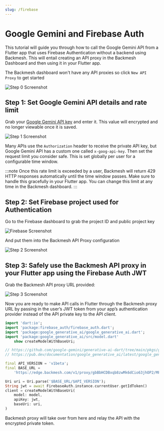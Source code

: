 ```yaml
---
slug: /firebase
---
```


# Google Gemini and Firebase Auth

This tutorial will guide you through how to call the Google Gemini API from a Flutter app that uses Firebase Authentication without a backend using Backmesh. This will entail creating an API proxy in the Backmesh Dashboard and then using it in your Flutter app.

The Backmesh dashboard won't have any API proxies so click `New API Proxy` to get started

![Step 0 Screenshot](/firebase+gemini/step0.png)

## Step 1: Set Google Gemini API details and rate limit

Grab your [Google Gemini API key](https://aistudio.google.com/app/apikey) and enter it. This value will encrypted and no longer viewable once it is saved.

![Step 1 Screenshot](/firebase+gemini/step1.png)

Many APIs use the `Authorization` header to receive the private API key, but Google Gemini API has a custom one called `x-goog-api-key`.
Then set the request limit you consider safe. This is set globally per user for a configurable time window.

:::note
Once this rate limit is exceeded by a user, Backmesh will return 429 HTTP responses automatically until the time window passes. Make sure to handle this gracefully in your Flutter app. You can change this limit at any time in the Backmesh dashboard.
:::

## Step 2: Set Firebase project used for Authentication

Go to the Firebase dashboard to grab the project ID and public project key

![Firebase Screenshot](/firebase+gemini/firebase.png)

And put them into the Backmesh API Proxy configuration

![Step 2 Screenshot](/firebase+gemini/step2.png)

## Step 3: Safely use the Backmesh API proxy in your Flutter app using the Firebase Auth JWT

Grab the Backmesh API proxy URL provided:

![Step 3 Screenshot](/firebase+gemini/step3.png)

Now you are ready to make API calls in Flutter through the Backmesh proxy URL by passing in the user’s JWT token from your app’s authentication provider instead of the API private key to the API client.

```dart title="gemini.dart"
import 'dart:io';
import 'package:firebase_auth/firebase_auth.dart';
import 'package:google_generative_ai/google_generative_ai.dart';
import 'package:google_generative_ai/src/model.dart'
    show createModelWithBaseUri;

// https://github.com/google-gemini/generative-ai-dart/tree/main/pkgs/google_generative_ai
// https://pub.dev/documentation/google_generative_ai/latest/google_generative_ai/google_generative_ai-library.html

final API_VERSION = 'v1beta';
final BASE_URL =
    'https://edge.backmesh.com/v1/proxy/gbBbHCDBxqb8zwMk6dCio63jhOP2/MFKiANCW8gFcOxT3YYU';

Uri uri = Uri.parse('$BASE_URL/$API_VERSION');
String jwt = await FirebaseAuth.instance.currentUser.getIdToken()
client = createModelWithBaseUri(
    model: model,
    apiKey: jwt,
    baseUri: uri,
)
```

Backmesh proxy will take over from here and relay the API with the encrypted private token.
